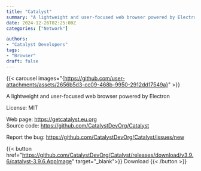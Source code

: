 ```yaml
---
title: "Catalyst"
summary: "A lightweight and user-focused web browser powered by Electron"
date: 2024-12-26T02:25:00Z
categories: ["Network"]

authors:
- "Catalyst Developers"
tags: 
- "Browser"
draft: false
---
```


{{< carousel images="{https://github.com/user-attachments/assets/2656b5d3-cc09-468b-9950-2912dd17549a}" >}}

A lightweight and user-focused web browser powered by Electron

License: MIT

Web page: <https://getcatalyst.eu.org>  
Source code: <https://github.com/CatalystDevOrg/Catalyst>

Report the bug: <https://github.com/CatalystDevOrg/Catalyst/issues/new>  

{{< button href="https://github.com/CatalystDevOrg/Catalyst/releases/download/v3.9.6/catalyst-3.9.6.AppImage" target="_blank">}}
Download
{{< /button >}}